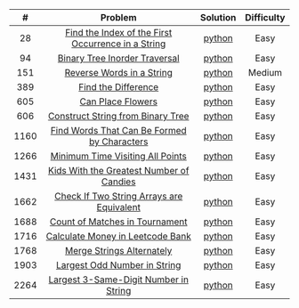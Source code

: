 |  #   |                                                                Problem                                                                 |                                                                       Solution                                                                        | Difficulty |
|:----:|:--------------------------------------------------------------------------------------------------------------------------------------:|:-----------------------------------------------------------------------------------------------------------------------------------------------------:|:----------:|
|  28  | [Find the Index of the First Occurrence in a String](https://leetcode.com/problems/find-the-index-of-the-first-occurrence-in-a-string) | [python](https://github.com/Mu7annad0/leetcode/blob/b611f9fbbbd03c9d86cf2675c1eb76c3124b65bb/leetcode/0028.FindTheIndexOfTheFirstOccurrenceInAString) |    Easy    |
|  94  |                      [Binary Tree Inorder Traversal](https://leetcode.com/problems/binary-tree-inorder-traversal)                      |        [python](https://github.com/Mu7annad0/leetcode/blob/9fce08914a5f3267bdfe02167a965c7504026580/leetcode/0094.BinaryTreeInorderTraversal)         |    Easy    |
| 151  |                          [Reverse Words in a String](https://leetcode.com/problems/reverse-words-in-a-string)                          |               [python](https://github.com/Mu7annad0/leetcode/blob/471db575e14cfc9ba359b52665ef5bcb187332c4/leetcode/0151.ReverseWords)                |   Medium   |
| 389  |                                [Find the Difference](https://leetcode.com/problems/find-the-difference)                                |             [python](https://github.com/Mu7annad0/leetcode/blob/aac1b06b0bdb2308eb6ec23516b60173c638b161/leetcode/0389.FindTheDifference)             |    Easy    |
| 605  |                                  [Can Place Flowers](https://leetcode.com/problems/can-place-flowers)                                  |              [python](https://github.com/Mu7annad0/leetcode/blob/471db575e14cfc9ba359b52665ef5bcb187332c4/leetcode/0605.CanPlaceFlowers)              |    Easy    |
| 606  |                  [Construct String from Binary Tree](https://leetcode.com/problems/construct-string-from-binary-tree)                  |       [python](https://github.com/Mu7annad0/leetcode/blob/d535f0a3a7a569b5bb944616acc773dd3e71fdb4/leetcode/0606.ConstructStringFromBinaryTree)       |    Easy    |
| 1160 |        [Find Words That Can Be Formed by Characters](https://leetcode.com/problems/find-words-that-can-be-formed-by-characters)        |   [python](https://github.com/Mu7annad0/leetcode/blob/1041df9cdfe6577ac5ddffc7d478ab16f44313ce/leetcode/1160.FindWordsThatCanBeFormedByCharacters)    |    Easy    |   
| 1266 |                   [Minimum Time Visiting All Points](https://leetcode.com/problems/minimum-time-visiting-all-points)                   |       [python](https://github.com/Mu7annad0/leetcode/blob/0448a287233fa39c24bf2fdab3e2e90dda6b346b/leetcode/1266.MinimumTimeVisitingAllPoints)        |    Easy    | 
| 1431 |           [Kids With the Greatest Number of Candies](https://leetcode.com/problems/kids-with-the-greatest-number-of-candies)           |    [python](https://github.com/Mu7annad0/leetcode/blob/9478c5bf08da85575d2e20098d10bc5c06641c92/leetcode/1431.KidsWithTheGreatestNumberOfCandies)     |    Easy    | 
| 1662 |          [Check If Two String Arrays are Equivalent](https://leetcode.com/problems/check-if-two-string-arrays-are-equivalent)          |    [python](https://github.com/Mu7annad0/leetcode/blob/19398f6f994bcfde588a93a0d7a61abaaddc9fe8/leetcode/1662.CheckIfTwoStringArraysAreEquivalent)    |    Easy    |
| 1688 |                     [Count of Matches in Tournament](https://leetcode.com/problems/count-of-matches-in-tournament)                     |        [python](https://github.com/Mu7annad0/leetcode/blob/33244a525b83fb4b191ed47552bfd957c527445b/leetcode/1688.CountOfMatchesInTournament)         |    Easy    |
| 1716 |                   [Calculate Money in Leetcode Bank](https://leetcode.com/problems/calculate-money-in-leetcode-bank)                   |       [python](https://github.com/Mu7annad0/leetcode/blob/64dc002ef3991b8a6b77b086d12c2da37379d9c2/leetcode/1716.CalculateMoneyInLeetcodeBank)        |    Easy    |
| 1768 |                          [Merge Strings Alternately](https://leetcode.com/problems/merge-strings-alternately)                          |          [python](https://github.com/Mu7annad0/leetcode/blob/9478c5bf08da85575d2e20098d10bc5c06641c92/leetcode/1768.MergeStringsAlternately)          |    Easy    |
| 1903 |                       [Largest Odd Number in String](https://leetcode.com/problems/largest-odd-number-in-string)                       |         [python](https://github.com/Mu7annad0/leetcode/blob/5edc6f1b5221fa8079c6b8bb8fbc926067c1d68a/leetcode/1903.LargestOddNumberInString)          |    Easy    |
| 2264 |              [Largest 3-Same-Digit Number in String](https://leetcode.com/problems/largest-3-same-digit-number-in-string)              |     [python](https://github.com/Mu7annad0/leetcode/blob/a1bffdfe105d7c868375684e1611b8898c8329d4/leetcode/2264.Largest3-Same-DigitNumberInString)     |    Easy    |